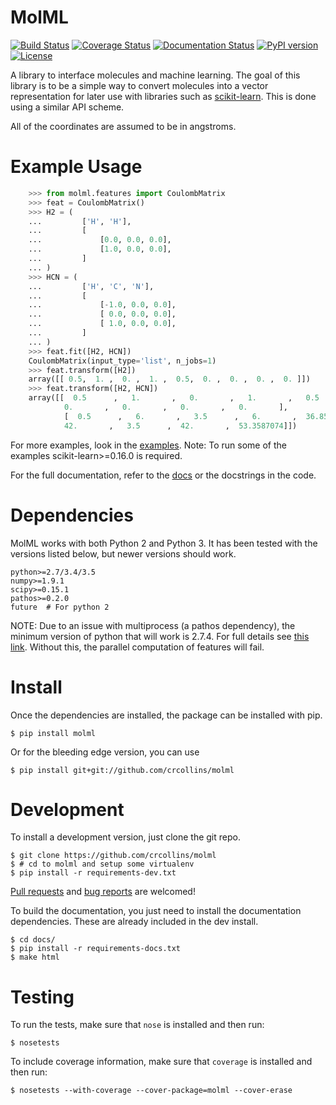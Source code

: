 MolML
=====
[![Build Status](https://travis-ci.org/crcollins/molml.svg?branch=master)](https://travis-ci.org/crcollins/molml)
[![Coverage Status](https://coveralls.io/repos/github/crcollins/molml/badge.svg?branch=master)](https://coveralls.io/github/crcollins/molml?branch=master)
[![Documentation Status](https://readthedocs.org/projects/molml/badge/?version=latest)](http://molml.readthedocs.io/en/latest/?badge=latest)
[![PyPI version](https://img.shields.io/pypi/v/MolML.svg?style=flat)](http://pypi.python.org/pypi/MolML)
[![License](https://img.shields.io/pypi/l/MolML.svg?style=flat)](https://github.com/crcollins/molml/blob/master/LICENSE.txt)

A library to interface molecules and machine learning. The goal of this library is to be a simple way to convert molecules into a vector representation for later use with libraries such as [scikit-learn](http://scikit-learn.org/). This is done using a similar API scheme.

All of the coordinates are assumed to be in angstroms.


Example Usage
=============

```python
    >>> from molml.features import CoulombMatrix
    >>> feat = CoulombMatrix()
    >>> H2 = (
    ...         ['H', 'H'],
    ...         [
    ...             [0.0, 0.0, 0.0],
    ...             [1.0, 0.0, 0.0],
    ...         ]
    ... )
    >>> HCN = (
    ...         ['H', 'C', 'N'],
    ...         [
    ...             [-1.0, 0.0, 0.0],
    ...             [ 0.0, 0.0, 0.0],
    ...             [ 1.0, 0.0, 0.0],
    ...         ]
    ... )
    >>> feat.fit([H2, HCN])
    CoulombMatrix(input_type='list', n_jobs=1)
    >>> feat.transform([H2])
    array([[ 0.5,  1. ,  0. ,  1. ,  0.5,  0. ,  0. ,  0. ,  0. ]])
    >>> feat.transform([H2, HCN])
    array([[  0.5      ,   1.       ,   0.       ,   1.       ,   0.5      ,
            0.       ,   0.       ,   0.       ,   0.       ],
            [  0.5      ,   6.       ,   3.5      ,   6.       ,  36.8581052,
            42.       ,   3.5      ,  42.       ,  53.3587074]])
```

For more examples, look in the [examples](https://github.com/crcollins/molml/tree/master/examples). Note: To run some of the examples scikit-learn>=0.16.0 is required.

For the full documentation, refer to the [docs](http://molml.readthedocs.io) or the docstrings in the code.


Dependencies
============

MolML works with both Python 2 and Python 3. It has been tested with the versions listed below, but newer versions should work.

    python>=2.7/3.4/3.5
    numpy>=1.9.1
    scipy>=0.15.1
    pathos>=0.2.0
    future  # For python 2


NOTE: Due to an issue with multiprocess (a pathos dependency), the minimum version of python that will work is 2.7.4. For full details see [this link](https://github.com/uqfoundation/multiprocess/issues/11). Without this, the parallel computation of features will fail.


Install
=======

Once the dependencies are installed, the package can be installed with pip.

    $ pip install molml

Or for the bleeding edge version, you can use

    $ pip install git+git://github.com/crcollins/molml


Development
===========

To install a development version, just clone the git repo.

    $ git clone https://github.com/crcollins/molml
    $ # cd to molml and setup some virtualenv
    $ pip install -r requirements-dev.txt

[Pull requests](https://github.com/crcollins/molml/pulls) and [bug reports](https://github.com/crcollins/molml/issues) are welcomed!

To build the documentation, you just need to install the documentation dependencies. These are already included in the dev install.

    $ cd docs/
    $ pip install -r requirements-docs.txt
    $ make html

Testing
=======

To run the tests, make sure that `nose` is installed and then run:

    $ nosetests

To include coverage information, make sure that `coverage` is installed and then run:

    $ nosetests --with-coverage --cover-package=molml --cover-erase

